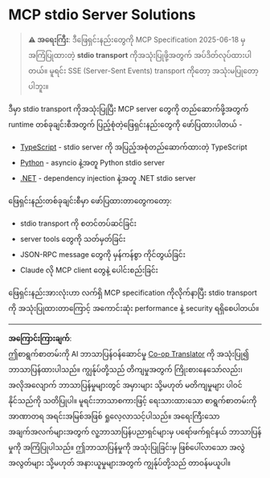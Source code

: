 <!--
CO_OP_TRANSLATOR_METADATA:
{
  "original_hash": "e378b47e0361b7a9b0dab7a0306878c8",
  "translation_date": "2025-08-26T20:04:11+00:00",
  "source_file": "03-GettingStarted/05-stdio-server/solution/README.md",
  "language_code": "my"
}
-->
# MCP stdio Server Solutions

> **⚠️ အရေးကြီး**: ဒီဖြေရှင်းနည်းတွေကို MCP Specification 2025-06-18 မှအကြံပြုထားတဲ့ **stdio transport** ကိုအသုံးပြုဖို့အတွက် အပ်ဒိတ်လုပ်ထားပါတယ်။ မူရင်း SSE (Server-Sent Events) transport ကိုတော့ အသုံးမပြုတော့ပါဘူး။

ဒီမှာ stdio transport ကိုအသုံးပြုပြီး MCP server တွေကို တည်ဆောက်ဖို့အတွက် runtime တစ်ခုချင်းစီအတွက် ပြည့်စုံတဲ့ဖြေရှင်းနည်းတွေကို ဖော်ပြထားပါတယ် -

- [TypeScript](../../../../../03-GettingStarted/05-stdio-server/solution/typescript) - stdio server ကို အပြည့်အစုံတည်ဆောက်ထားတဲ့ TypeScript
- [Python](../../../../../03-GettingStarted/05-stdio-server/solution/python) - asyncio နဲ့အတူ Python stdio server
- [.NET](../../../../../03-GettingStarted/05-stdio-server/solution/dotnet) - dependency injection နဲ့အတူ .NET stdio server

ဖြေရှင်းနည်းတစ်ခုချင်းစီမှာ ဖော်ပြထားတာတွေကတော့:
- stdio transport ကို စတင်တပ်ဆင်ခြင်း
- server tools တွေကို သတ်မှတ်ခြင်း
- JSON-RPC message တွေကို မှန်ကန်စွာ ကိုင်တွယ်ခြင်း
- Claude လို MCP client တွေနဲ့ ပေါင်းစည်းခြင်း

ဖြေရှင်းနည်းအားလုံးဟာ လက်ရှိ MCP specification ကိုလိုက်နာပြီး stdio transport ကို အသုံးပြုထားတာကြောင့် အကောင်းဆုံး performance နဲ့ security ရရှိစေပါတယ်။

---

**အကြောင်းကြားချက်**:  
ဤစာရွက်စာတမ်းကို AI ဘာသာပြန်ဝန်ဆောင်မှု [Co-op Translator](https://github.com/Azure/co-op-translator) ကို အသုံးပြု၍ ဘာသာပြန်ထားပါသည်။ ကျွန်ုပ်တို့သည် တိကျမှုအတွက် ကြိုးစားနေသော်လည်း၊ အလိုအလျောက် ဘာသာပြန်မှုများတွင် အမှားများ သို့မဟုတ် မတိကျမှုများ ပါဝင်နိုင်သည်ကို သတိပြုပါ။ မူရင်းဘာသာစကားဖြင့် ရေးသားထားသော စာရွက်စာတမ်းကို အာဏာတရ အရင်းအမြစ်အဖြစ် ရှုလေ့လာသင့်ပါသည်။ အရေးကြီးသော အချက်အလက်များအတွက် လူ့ဘာသာပြန်ပညာရှင်များမှ ပရော်ဖက်ရှင်နယ် ဘာသာပြန်မှုကို အကြံပြုပါသည်။ ဤဘာသာပြန်မှုကို အသုံးပြုခြင်းမှ ဖြစ်ပေါ်လာသော အလွဲအလွတ်များ သို့မဟုတ် အနားယူမှုများအတွက် ကျွန်ုပ်တို့သည် တာဝန်မယူပါ။